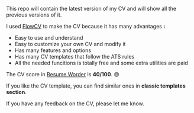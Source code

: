 This repo will contain the latest version of my CV and will show all the previous versions of it.

I used [FlowCV](https://app.flowcv.com/dashboard) to make the CV because it has many advantages **:**
 - Easy to use and understand
 - Easy to customize your own CV and modify it
 - Has many features and options
 - Has many CV templates that follow the ATS rules
 - All the needed funcitions is totally free and some extra utilities are paid

The CV score in [Resume Worder](https://resumeworded.com/) is **40/100**. 😅

If you like the CV template, you can find similar ones in **classic templates section**.

If you have any feedback on the CV, please let me know.
